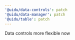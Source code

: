 ```yaml
---
'@uidu/data-controls': patch
'@uidu/data-manager': patch
'@uidu/table': patch
---
```


Data controls more flexible now
